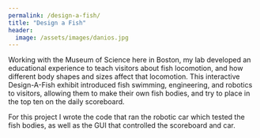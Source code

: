 ```yaml
---
permalink: /design-a-fish/
title: "Design a Fish"
header:
  image: /assets/images/danios.jpg
---
```


Working with the Museum of Science here in Boston, my lab developed an educational experience to teach visitors about fish locomotion, and how different body shapes and sizes affect that locomotion. This interactive Design-A-Fish exhibit introduced fish swimming, engineering, and robotics to visitors, allowing them to make their own fish bodies, and try to place in the top ten on the daily scoreboard. 

For this project I wrote the code that ran the robotic car which tested the fish bodies, as well as the GUI that controlled the scoreboard and car. 

